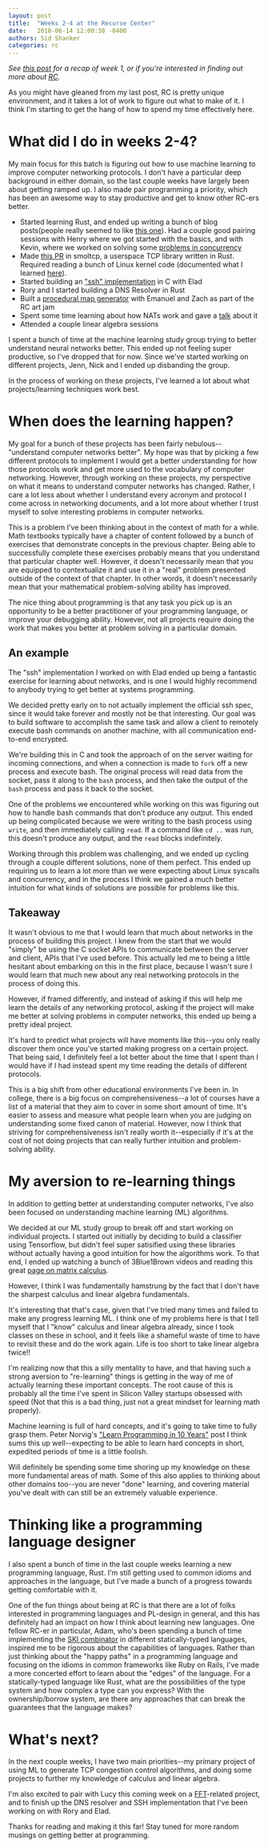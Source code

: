 ```yaml
---
layout: post
title:  "Weeks 2-4 at the Recurse Center"
date:   2018-06-14 12:00:38 -0400
authors: Sid Shanker
categories: rc
---
```


_See [this post](http://squidarth.com/rc/2018/05/29/rc-week-1.html) for a recap of week 1,
or if you're interested in finding out more about [RC](https://recurse.com)._

As you might have gleaned from my last post, RC is pretty unique
environment, and it takes a lot of work to figure out what to make of it.
I think I'm starting to get the hang of how to spend my time effectively here.

# What did I do in weeks 2-4?

My main focus for this batch is figuring out how to use machine
learning to improve computer networking protocols. I don't have
a particular deep background in either domain, so the last couple
weeks have largely been about getting ramped up. I also made pair programming a priority,
which has been an awesome way to stay productive and get to know
other RC-ers better.

* Started learning Rust, and ended up writing a bunch of blog posts(people really seemed to like [this one](http://www.squidarth.com/rc/rust/concurrency/2018/06/09/rust-threads-detach.html)). Had a couple good pairing sessions with Henry where
we got started with the basics, and with Kevin, where we worked on solving some [problems in concurrency](https://github.com/data-pup/dining-philosophers)
* Made [this PR](https://github.com/m-labs/smoltcp/pull/234) in smoltcp, a userspace TCP library written in Rust. Required
reading a bunch of Linux kernel code (documented what I learned [here](https://github.com/m-labs/smoltcp/issues/83#issuecomment-396406078)).
* Started building an ["ssh" implementation](https://github.com/squidarth/LSSH) in C with Elad
* Rory and I started building a DNS Resolver in Rust
* Built a [procedural map generator](https://github.com/egeromin/FakeMaps) with Emanuel and Zach as part of the RC art jam
* Spent some time learning about how NATs work and gave a [talk](https://slides.com/sidshanker/deck#/) about it
* Attended a couple linear algebra sessions  

I spent a bunch of time at the machine learning study group trying
to better understand neural networks better. This
ended up not feeling super productive, so I've dropped that for now.
Since we've started working on different projects, Jenn, Nick and I
ended up disbanding the group.

In the process of working on these projects, I've learned
a lot about what projects/learning techniques work best.  

# When does the learning happen?

My goal for a bunch of these projects has been fairly
nebulous--"understand computer networks better". My hope
was that by picking a few different protocols to implement
I would get a better understanding for how those protocols
work and get more used to the vocabulary of computer
networking. However, through working on these projects,
my perspective on what it means to understand computer
networks has changed. Rather, I care a lot less about whether
I understand every acronym and protocol I come across in networking documents,
and a lot more about whether I trust myself to solve interesting
problems in computer networks.

This is a problem I've been thinking about in the context of math
for a while. Math textbooks typically have a chapter of content
followed by a bunch of exercises that demonstrate concepts in
the previous chapter. Being able to successfully complete these
exercises probably means that you understand that particular chapter
well. However, it doesn't necessarily mean that you are equipped
to contextualize it and use it in a "real" problem presented outside
of the context of that chapter. In other words, it doesn't necessarily
mean that your mathematical problem-solving ability has improved.

The nice thing about programming is that any task you pick up
is an opportunity to be a better practitioner of your programming
language, or improve your debugging ability. However, not all
projects require doing the work that makes you better
at problem solving in a particular domain.

## An example

The "ssh" implementation I worked on with Elad ended up
being a fantastic exercise for learning about networks,
and is one I would highly recommend to anybody trying
to get better at systems programming.

We decided pretty early on to not actually implement the
official ssh spec, since it would take forever and mostly
not be that interesting. Our goal was to build software
to accomplish the same task and allow a client to remotely
execute bash commands on another machine, with all communication end-to-end
encrypted.

We're building this in C and took the approach of on the server
waiting for incoming connections, and when a connection is made
to `fork` off a new process and execute bash. The original
process will read data from the socket, pass it along to the `bash` process,
and then take the output of the `bash` process and pass it back to the socket.

One of the problems we encountered while working on this was figuring out
how to handle bash commands that don't produce any output. This ended up being complicated because we
were writing to the bash process using `write`, and then immediately calling
`read`. If a command like `cd ..` was run, this doesn't produce any output,
and the `read` blocks indefinitely.

Working through this problem was challenging, and we ended up cycling
through a couple different solutions, none of them perfect.
This ended up requiring us to learn a lot more than we were expecting about
Linux syscalls and concurrency, and in the process I think we gained a much
better intuition for what kinds of solutions are possible for problems
like this. 

## Takeaway

It wasn't obvious to me that I would learn that much about networks
in the process of building this project. I knew from the start
that we would "simply" be using the C socket APIs to communicate
between the server and client, APIs that I've used before. This
actually led me to being a little hesitant about embarking
on this in the first place, because I wasn't sure I would learn
that much new about any real networking protocols in the process
of doing this.

However, if framed differently, and instead of asking if this will
help me learn the details of any networking protocol, asking if
the project will make me better at solving problems in computer
networks, this ended up being a pretty ideal project.

It's hard to predict what projects will have moments like this--you
only really discover them once you've started making progress on a
certain project. That being said, I definitely feel a lot better about
the time that I spent than I would have if I had instead spent my time
reading the details of different protocols. 

This is a big shift from other educational environments I've been in.
In college, there is a big focus on comprehensiveness--a lot of courses
have a list of a material that they aim to cover in some short amount of time.
It's easier to assess and measure what people learn when you are
judging on understanding some fixed canon of material. However, now I think
that striving for comprehensiveness isn't really worth it--especially if
it's at the cost of not doing projects that can really further intuition and
problem-solving ability.

# My aversion to re-learning things

In addition to getting better at understanding computer networks,
I've also been focused on understanding machine learning (ML) algorithms.

We decided at our ML study group to break off and start working on
individual projects. I started out initially by deciding to build
a classifier using Tensorflow, but didn't feel super satisified
using these libraries without actually having a good intuition for
how the algorithms work. To that end,
I ended up watching a bunch of 3Blue1Brown videos and reading
this great [page on matrix calculus](http://explained.ai/matrix-calculus/index.html).

However, I think I was fundamentally hamstrung by the fact that
I don't have the sharpest calculus and linear algebra fundamentals.

It's interesting that that's case, given that I've tried many times
and failed to make any progress learning ML. I think one of my problems
here is that I tell myself that I "know" calculus and linear algebra
already, since I took classes on these in school, and it feels like
a shameful waste of time to have to revisit these and do the work again.
Life is too short to take linear algebra twice!!

I'm realizing now that this a silly mentality to have, and
that having such a strong aversion to "re-learning" things is
getting in the way of me of actually learning these important concepts.
The root cause of this is probably all the time I've spent in Silicon Valley
startups obsessed with speed (Not that this
is a bad thing, just not a great mindset for learning math properly).

Machine learning is full of hard concepts,
and it's going to take time to fully grasp them. Peter Norvig's ["Learn Programming in 10 Years"](http://norvig.com/21-days.html)
post I think sums this up well--expecting to be able to learn
hard concepts in short, expedited periods of time is a little
foolish.

Will definitely be spending some time shoring up my knowledge
on these more fundamental areas of math. Some of this also
applies to thinking about other domains too--you are never
"done" learning, and covering material you've dealt with
can still be an extremely valuable experience.

# Thinking like a programming language designer

I also spent a bunch of time in the last couple weeks
learning a new programming language, Rust. I'm still
getting used to common idioms and approaches in the language,
but I've made a bunch of a progress towards getting comfortable
with it.

One of the fun things about being at RC is that there are a lot
of folks interested in programming languages and PL-design in general,
and this has definitely had an impact on how I think about learning
new languages. One fellow RC-er in particular, Adam, who's been
spending a bunch of time implementing the [SKI combinator](https://en.wikipedia.org/wiki/SKI_combinator_calculus)
in different statically-typed languages, inspired me to be rigorous
about the capabilities of languages. Rather than just thinking about the
"happy paths" in a programming language and focusing on the idioms in common frameworks
like Ruby on Rails, I've made a more concerted effort to learn
about the "edges" of the language. For a statically-typed language like Rust,
what are the possibilities of the type system and how complex a type can you express?
With the ownership/borrow system, are there any approaches that can break
the guarantees that the language makes?

# What's next?

In the next couple weeks, I have two main priorities--my primary project of using ML to generate TCP congestion control algorithms,
and doing some projects to further my knowledge of calculus and linear algebra.

I'm also excited to pair with Lucy this coming week on a [FFT](https://en.wikipedia.org/wiki/Fast_Fourier_transform)-related project, and to finish up the DNS resolver and SSH implementation that I've been working on with Rory
and Elad.

Thanks for reading and making it this far! Stay tuned for more random musings on
getting better at programming.
